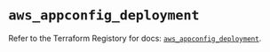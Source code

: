 # `aws_appconfig_deployment`

Refer to the Terraform Registory for docs: [`aws_appconfig_deployment`](https://registry.terraform.io/providers/hashicorp/aws/5.8.0/docs/resources/appconfig_deployment).
